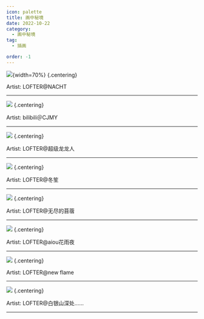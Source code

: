 ```yaml
---
icon: palette
title: 画中秘境
date: 2022-10-22
category:
  - 画中秘境
tag:
  - 插画

order: -1
---
```


![](./res/illustration/拍立得新.webp){width=70%} {.centering}

Artist: LOFTER@NACHT

---

![](./res/illustration/LofterCJMY.webp) {.centering}

Artist: bilibili＠CJMY

---

![](./res/illustration/超级龙龙人.webp) {.centering}

Artist: LOFTER@超级龙龙人

---

![](./res/illustration/Lofter冬笙_沙滩，我和她的梦.webp) {.centering}

Artist: LOFTER@冬笙

---

![](./res/illustration/LOFTER无尽的苜蓿.webp) {.centering}

Artist: LOFTER@无尽的苜蓿

---

![](./res/illustration/Lofteraiou花雨夜.webp) {.centering}

Artist: LOFTER@aiou花雨夜

---

![](./res/illustration/Lofternew_flame.webp) {.centering}

Artist: LOFTER@new flame

---

![](./res/illustration/Lofter白银山深处.webp) {.centering}

Artist: LOFTER@白银山深处......

---

<ArticleAd />